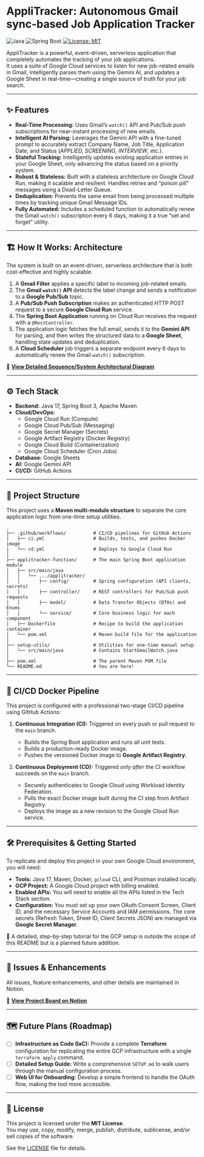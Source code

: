# AppliTracker: Autonomous Gmail sync-based Job Application Tracker 

![Java](https://img.shields.io/badge/Java-17-orange?logo=openjdk)
![Spring Boot](https://img.shields.io/badge/Spring%20Boot-green?logo=spring)
[![License: MIT](https://img.shields.io/badge/License-MIT-yellow.svg)](https://opensource.org/licenses/MIT)

AppliTracker is a powerful, event-driven, serverless application that completely automates the tracking of your job applications.  
It uses a suite of Google Cloud services to listen for new job-related emails in Gmail, intelligently parses them using the Gemini AI, and updates a Google Sheet in real-time—creating a single source of truth for your job search.

---

## ✨ Features

- **Real-Time Processing:** Uses Gmail’s `watch()` API and Pub/Sub push subscriptions for near-instant processing of new emails.  
- **Intelligent AI Parsing:** Leverages the Gemini API with a fine-tuned prompt to accurately extract Company Name, Job Title, Application Date, and Status (*APPLIED, SCREENING, INTERVIEW*, etc.).  
- **Stateful Tracking:** Intelligently updates existing application entries in your Google Sheet, only advancing the status based on a priority system.  
- **Robust & Stateless:** Built with a stateless architecture on Google Cloud Run, making it scalable and resilient. Handles retries and “poison pill” messages using a Dead-Letter Queue.  
- **Deduplication:** Prevents the same email from being processed multiple times by tracking unique Gmail Message IDs.  
- **Fully Automated:** Includes a scheduled function to automatically renew the Gmail `watch()` subscription every 6 days, making it a true “set and forget” utility.  

---

## 🏗 How It Works: Architecture

The system is built on an event-driven, serverless architecture that is both cost-effective and highly scalable.

1. A **Gmail Filter** applies a specific label to incoming job-related emails.  
2. The **Gmail `watch()` API** detects the label change and sends a notification to a **Google Pub/Sub** topic.  
3. A **Pub/Sub Push Subscription** makes an authenticated HTTP POST request to a secure **Google Cloud Run** service.  
4. The **Spring Boot Application** running on Cloud Run receives the request with a `@RestController`.  
5. The application logic fetches the full email, sends it to the **Gemini API** for parsing, and then writes the structured data to a **Google Sheet**, handling state updates and deduplication.  
6. A **Cloud Scheduler** job triggers a separate endpoint every 6 days to automatically renew the Gmail `watch()` subscription.  

🔗 [**View Detailed Sequence/System Architectural Diagram**](https://imgur.com/a/1sx78Gi)

---

## ⚙️ Tech Stack

- **Backend:** Java 17, Spring Boot 3, Apache Maven  
- **Cloud/DevOps:**  
  - Google Cloud Run (Compute)  
  - Google Cloud Pub/Sub (Messaging)  
  - Google Secret Manager (Secrets)  
  - Google Artifact Registry (Docker Registry)  
  - Google Cloud Build (Containerization)  
  - Google Cloud Scheduler (Cron Jobs)  
- **Database:** Google Sheets  
- **AI:** Google Gemini API  
- **CI/CD:** GitHub Actions  

---

## 📁 Project Structure

This project uses a **Maven multi-module structure** to separate the core application logic from one-time setup utilities.

```
.
├── .github/workflows/          # CI/CD pipelines for GitHub Actions
│   ├── ci.yml                  # Builds, tests, and pushes Docker image
│   └── cd.yml                  # Deploys to Google Cloud Run
│
├── applitracker-function/      # The main Spring Boot application module
│   ├── src/main/java
│   │   └── .../applitracker/
│   │       ├── config/         # Spring configuration (API clients, secrets)
│   │       ├── controller/     # REST controllers for Pub/Sub push requests
│   │       ├── model/          # Data Transfer Objects (DTOs) and Enums
│   │       └── service/        # Core business logic for each component
│   ├── Dockerfile              # Recipe to build the application container
│   └── pom.xml                 # Maven build file for the application
│
├── setup-utils/                # Utilities for one-time manual setup
│   └── src/main/java           # Contains StartGmailWatch.java
│
├── pom.xml                     # The parent Maven POM file
└── README.md                   # You are here!
```

---


## 🚀 CI/CD Docker Pipeline

This project is configured with a professional two-stage CI/CD pipeline using GitHub Actions:

1. **Continuous Integration (CI):** Triggered on every push or pull request to the `main` branch.  
   - Builds the Spring Boot application and runs all unit tests.  
   - Builds a production-ready Docker image.  
   - Pushes the versioned Docker image to **Google Artifact Registry**.  

2. **Continuous Deployment (CD):** Triggered *only after* the CI workflow succeeds on the `main` branch.  
   - Securely authenticates to Google Cloud using Workload Identity Federation.  
   - Pulls the exact Docker image built during the CI step from Artifact Registry.  
   - Deploys the image as a new revision to the Google Cloud Run service.  

---

## 🛠 Prerequisites & Getting Started

To replicate and deploy this project in your own Google Cloud environment, you will need:

- **Tools:** Java 17, Maven, Docker, `gcloud` CLI, and Postman installed locally.  
- **GCP Project:** A Google Cloud project with billing enabled.  
- **Enabled APIs:** You will need to enable all the APIs listed in the Tech Stack section.  
- **Configuration:** You must set up your own OAuth Consent Screen, Client ID, and the necessary Service Accounts and IAM permissions. The core secrets (Refresh Token, Sheet ID, Client Secrets JSON) are managed via **Google Secret Manager**.  

📌 A detailed, step-by-step tutorial for the GCP setup is outside the scope of this README but is a planned future addition.  

---

## 📌 Issues & Enhancements

All issues, feature enhancements, and other details are maintained in Notion.  

🔗 [**View Project Board on Notion**](https://www.notion.so/26165be3d8608069ba3bd18f66516baf?pvs=21)

---

## 🗺 Future Plans (Roadmap)

- [ ] **Infrastructure as Code (IaC):** Provide a complete **Terraform** configuration for replicating the entire GCP infrastructure with a single `terraform apply` command.  
- [ ] **Detailed Setup Guide:** Write a comprehensive `SETUP.md` to walk users through the manual configuration process.  
- [ ] **Web UI for Onboarding:** Develop a simple frontend to handle the OAuth flow, making the tool more accessible.  

---

## 📄 License

This project is licensed under the **MIT License**.  
You may use, copy, modify, merge, publish, distribute, sublicense, and/or sell copies of the software.  

See the [LICENSE](LICENSE) file for details.  

